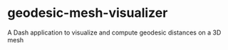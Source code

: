 # geodesic-mesh-visualizer
A Dash application to visualize and compute geodesic distances on a 3D mesh
